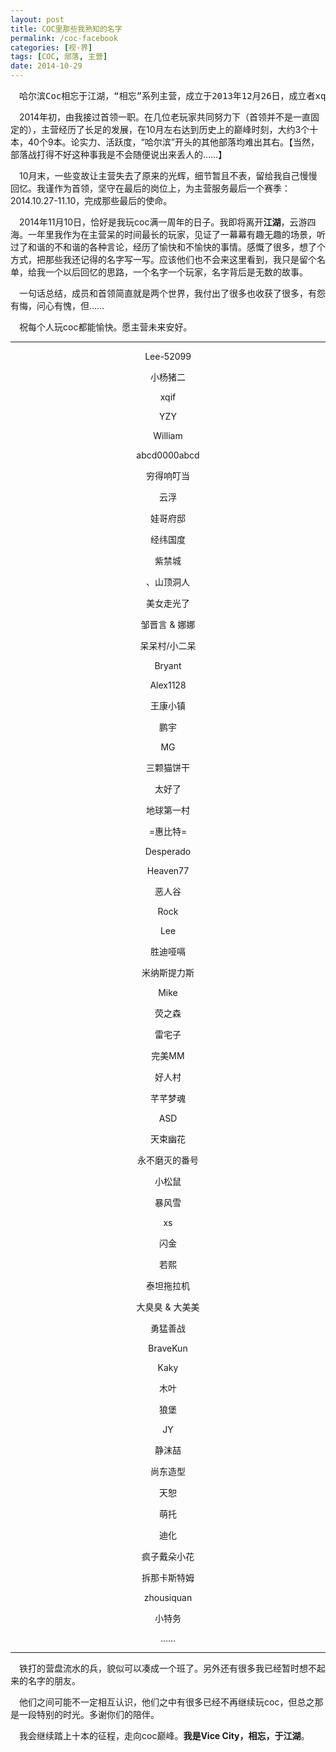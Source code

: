 ```yaml
---
layout: post
title: COC里那些我熟知的名字
permalink: /coc-facebook
categories: [视·界]
tags: [COC, 部落, 主营]
date: 2014-10-29
--- 
```


<pre>　哈尔滨Coc相忘于江湖，“相忘”系列主营，成立于2013年12月26日，成立者xqif。</pre>

　2014年初，由我接过首领一职。在几位老玩家共同努力下（首领并不是一直固定的），主营经历了长足的发展，在10月左右达到历史上的巅峰时刻，大约3个十本，40个9本。论实力、活跃度，“哈尔滨”开头的其他部落均难出其右。【当然，部落战打得不好这种事我是不会随便说出来丢人的……】
 
　10月末，一些变故让主营失去了原来的光辉，细节暂且不表，留给我自己慢慢回忆。我谨作为首领，坚守在最后的岗位上，为主营服务最后一个赛季：2014.10.27-11.10，完成那些最后的使命。
 
　2014年11月10日，恰好是我玩coc满一周年的日子。我即将离开**江湖**，云游四海。一年里我作为在主营呆的时间最长的玩家，见证了一幕幕有趣无趣的场景，听过了和谐的不和谐的各种言论，经历了愉快和不愉快的事情。感慨了很多，想了个方式，把那些我还记得的名字写一写。应该他们也不会来这里看到，我只是留个名单，给我一个以后回忆的思路，一个名字一个玩家，名字背后是无数的故事。
 
　一句话总结，成员和首领简直就是两个世界，我付出了很多也收获了很多，有怨有悔，问心有愧，但……
 
　祝每个人玩coc都能愉快。愿主营未来安好。

----

<center>
Lee-52099

小杨猪二
 
xqif
 
YZY
 
William
 
abcd0000abcd
 
穷得响叮当
 
云浮
 
娃哥府邸
 
经纬国度
 
紫禁城
 
、山顶洞人
 
美女走光了
 
邹晋言 & 娜娜
 
呆呆村/小二呆
 
Bryant
 
Alex1128
 
王康小镇
 
鹏宇
 
MG
 
三颗猫饼干
 
太好了
 
地球第一村
 
=惠比特=
 
Desperado
 
Heaven77
 
恶人谷
 
Rock
 
Lee
 
胜迪哑嗝
 
米纳斯提力斯
 
Mike
 
荧之森
 
雷宅子
 
完美MM
 
好人村
 
芊芊梦魂
 
ASD
 
天束幽花
 
永不磨灭的番号
 
小松鼠
 
暴风雪
 
xs
 
闪金
 
若熙
 
泰坦拖拉机
 
大臭臭 & 大美美
 
勇猛善战
 
BraveKun
 
Kaky
 
木叶
 
狼堡
 
JY
 
静沫喆
 
尚东造型

天恕
 
萌托
 
迪化
 
疯子戴朵小花
 
拆那卡斯特姆
 
zhousiquan
 
小特务
 
……
</center>

----

　铁打的营盘流水的兵，貌似可以凑成一个班了。另外还有很多我已经暂时想不起来的名字的朋友。
 
　他们之间可能不一定相互认识，他们之中有很多已经不再继续玩coc，但总之那是一段特别的时光。多谢你们的陪伴。
 
　我会继续踏上十本的征程，走向coc巅峰。**我是Vice City，相忘，于江湖**。